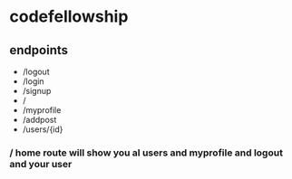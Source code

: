 # codefellowship

## endpoints
- /logout
- /login
- /signup
- /
- /myprofile
- /addpost
- /users/{id}


### / home route will show you al users and myprofile and logout  and your user 

